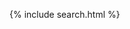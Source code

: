 {% include search.html %}

<ul id="search-results"></ul>

<script>
  window.store = {
    {% for page in site.pages %}
      "{{ page.url | relative_url | slugify }}": {
        "title": "{{ page.title | xml_escape }}",
        "author": "{{ page.author | xml_escape }}",
        "category": "{{ page.category | xml_escape }}",
        "content": {{ page.content | strip_html | strip_newlines | jsonify }},
        "tags": {{ page.tags | strip_html | strip_newlines | jsonify }},
        "url": "{{ page.url | relative_url | xml_escape }}"
      }
      {% unless forloop.last %},{% endunless %}
    {% endfor %}
  };
</script>
<script src="/assets/js/lunr.min.js"></script>
<script src="/assets/js/search.js"></script>
